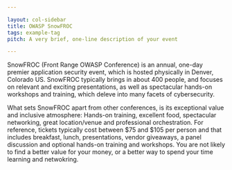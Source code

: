 ```yaml
---

layout: col-sidebar
title: OWASP SnowFROC
tags: example-tag
pitch: A very brief, one-line description of your event

---
```

SnowFROC (Front Range OWASP Conference) is an annual, one-day premier application security event, which is hosted physically in Denver, Colorado US. SnowFROC typically brings in about 400 people, and focuses on relevant and exciting presentations, as well as spectacular hands-on workshops and training, which deleve into many facets of cybersecurity.

What sets SnowFROC apart from other conferences, is its exceptional value and inclusive atmosphere: Hands-on training, excellent food, spectacular networking, great location/venue and professional orchestration. For reference, tickets typically cost between $75 and $105 per person and that includes breakfast, lunch, presentations, vendor giveaways, a panel discussion and optional hands-on training and workshops. You are not likely to find a better value for your money, or a better way to spend your time learning and netwokring. 
